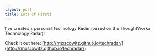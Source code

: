 ```yaml
---
layout: post
title: Lots of Firsts
---
```


I've created a personal Technology Radar (based on the ThoughtWorks Technology Radar)! 

Check it out here: [http://rmoscowitz.github.io/techradar/](http://rmoscowitz.github.io/techradar/)